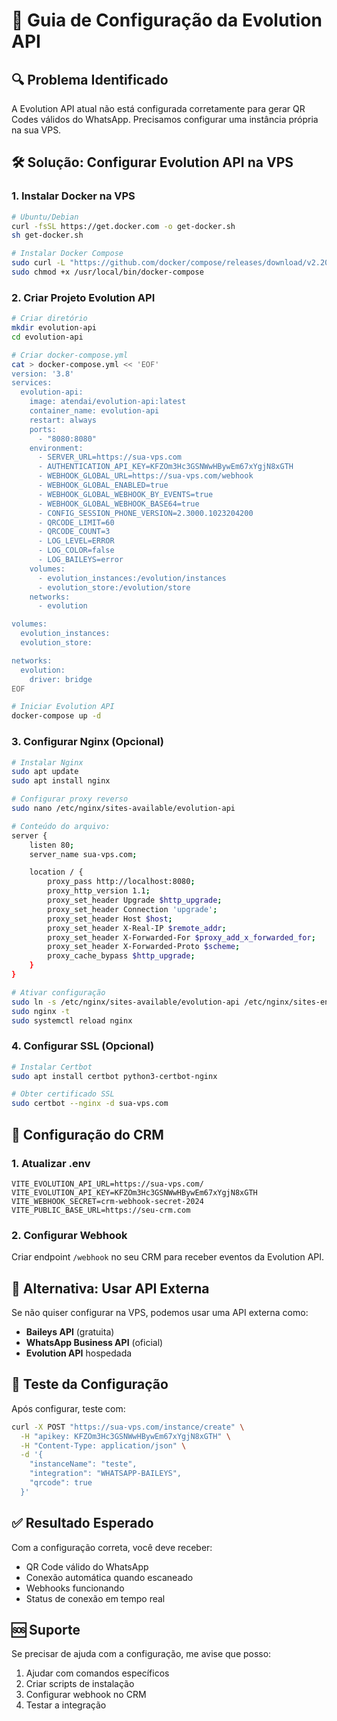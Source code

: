 # 🚀 Guia de Configuração da Evolution API

## 🔍 **Problema Identificado**

A Evolution API atual não está configurada corretamente para gerar QR Codes válidos do WhatsApp. Precisamos configurar uma instância própria na sua VPS.

## 🛠️ **Solução: Configurar Evolution API na VPS**

### 1. **Instalar Docker na VPS**
```bash
# Ubuntu/Debian
curl -fsSL https://get.docker.com -o get-docker.sh
sh get-docker.sh

# Instalar Docker Compose
sudo curl -L "https://github.com/docker/compose/releases/download/v2.20.0/docker-compose-$(uname -s)-$(uname -m)" -o /usr/local/bin/docker-compose
sudo chmod +x /usr/local/bin/docker-compose
```

### 2. **Criar Projeto Evolution API**
```bash
# Criar diretório
mkdir evolution-api
cd evolution-api

# Criar docker-compose.yml
cat > docker-compose.yml << 'EOF'
version: '3.8'
services:
  evolution-api:
    image: atendai/evolution-api:latest
    container_name: evolution-api
    restart: always
    ports:
      - "8080:8080"
    environment:
      - SERVER_URL=https://sua-vps.com
      - AUTHENTICATION_API_KEY=KFZOm3Hc3GSNWwHBywEm67xYgjN8xGTH
      - WEBHOOK_GLOBAL_URL=https://sua-vps.com/webhook
      - WEBHOOK_GLOBAL_ENABLED=true
      - WEBHOOK_GLOBAL_WEBHOOK_BY_EVENTS=true
      - WEBHOOK_GLOBAL_WEBHOOK_BASE64=true
      - CONFIG_SESSION_PHONE_VERSION=2.3000.1023204200
      - QRCODE_LIMIT=60
      - QRCODE_COUNT=3
      - LOG_LEVEL=ERROR
      - LOG_COLOR=false
      - LOG_BAILEYS=error
    volumes:
      - evolution_instances:/evolution/instances
      - evolution_store:/evolution/store
    networks:
      - evolution

volumes:
  evolution_instances:
  evolution_store:

networks:
  evolution:
    driver: bridge
EOF

# Iniciar Evolution API
docker-compose up -d
```

### 3. **Configurar Nginx (Opcional)**
```bash
# Instalar Nginx
sudo apt update
sudo apt install nginx

# Configurar proxy reverso
sudo nano /etc/nginx/sites-available/evolution-api

# Conteúdo do arquivo:
server {
    listen 80;
    server_name sua-vps.com;

    location / {
        proxy_pass http://localhost:8080;
        proxy_http_version 1.1;
        proxy_set_header Upgrade $http_upgrade;
        proxy_set_header Connection 'upgrade';
        proxy_set_header Host $host;
        proxy_set_header X-Real-IP $remote_addr;
        proxy_set_header X-Forwarded-For $proxy_add_x_forwarded_for;
        proxy_set_header X-Forwarded-Proto $scheme;
        proxy_cache_bypass $http_upgrade;
    }
}

# Ativar configuração
sudo ln -s /etc/nginx/sites-available/evolution-api /etc/nginx/sites-enabled/
sudo nginx -t
sudo systemctl reload nginx
```

### 4. **Configurar SSL (Opcional)**
```bash
# Instalar Certbot
sudo apt install certbot python3-certbot-nginx

# Obter certificado SSL
sudo certbot --nginx -d sua-vps.com
```

## 🔧 **Configuração do CRM**

### 1. **Atualizar .env**
```env
VITE_EVOLUTION_API_URL=https://sua-vps.com/
VITE_EVOLUTION_API_KEY=KFZOm3Hc3GSNWwHBywEm67xYgjN8xGTH
VITE_WEBHOOK_SECRET=crm-webhook-secret-2024
VITE_PUBLIC_BASE_URL=https://seu-crm.com
```

### 2. **Configurar Webhook**
Criar endpoint `/webhook` no seu CRM para receber eventos da Evolution API.

## 🎯 **Alternativa: Usar API Externa**

Se não quiser configurar na VPS, podemos usar uma API externa como:
- **Baileys API** (gratuita)
- **WhatsApp Business API** (oficial)
- **Evolution API** hospedada

## 📱 **Teste da Configuração**

Após configurar, teste com:
```bash
curl -X POST "https://sua-vps.com/instance/create" \
  -H "apikey: KFZOm3Hc3GSNWwHBywEm67xYgjN8xGTH" \
  -H "Content-Type: application/json" \
  -d '{
    "instanceName": "teste",
    "integration": "WHATSAPP-BAILEYS",
    "qrcode": true
  }'
```

## ✅ **Resultado Esperado**

Com a configuração correta, você deve receber:
- QR Code válido do WhatsApp
- Conexão automática quando escaneado
- Webhooks funcionando
- Status de conexão em tempo real

## 🆘 **Suporte**

Se precisar de ajuda com a configuração, me avise que posso:
1. Ajudar com comandos específicos
2. Criar scripts de instalação
3. Configurar webhook no CRM
4. Testar a integração

